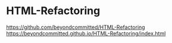 # HTML-Refactoring

https://github.com/beyondcommitted/HTML-Refactoring
https://beyondcommitted.github.io/HTML-Refactoring/index.html

<!-- Was able to go in and consoldiate some of the CSS. There were some redundancies that fit with other selectors. Also, semantics of the tags helped in the process of refactroing. -->